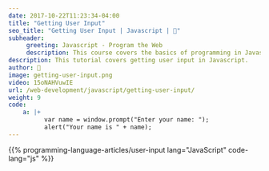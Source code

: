 ```yaml
---
date: 2017-10-22T11:23:34-04:00
title: "Getting User Input"
seo_title: "Getting User Input | Javascript | 🦒"
subheader:
     greeting: Javascript - Program the Web
     description: This course covers the basics of programming in Javascript. Work your way through the videos/articles and I'll teach you everything you need to know to make your website more responsive!
description: This tutorial covers getting user input in Javascript.
author: 🦒
image: getting-user-input.png
video: 15oNAHVuwIE
url: /web-development/javascript/getting-user-input/
weight: 9
code:
    a: |+
          var name = window.prompt("Enter your name: ");
          alert("Your name is " + name);
---
```


{{% programming-language-articles/user-input lang="JavaScript" code-lang="js" %}}
